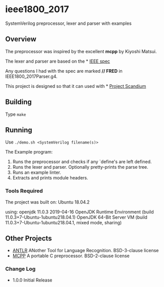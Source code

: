 # ieee1800_2017
SystemVerilog preprocessor, lexer and parser with examples

## Overview
The preprocessor was inspired by the excellent **mcpp** by Kiyoshi Matsui.

The lexer and parser are based on the * [IEEE spec](https://ieeexplore.ieee.org/document/8299595)

Any questions I had with the spec are marked **// FRED** in IEEE1800_2017Parser.g4.

This project is designed so that it can used with * [Project Scandium](https://github.com/veriktig/scandium)

## Building
Type ```make```

## Running
Use ```./demo.sh <SystemVerilog filename(s)>```

The Example program:
1. Runs the preprocessor and checks if any `define's are left defined.
2. Runs the lexer and parser. Optionally pretty-prints the parse tree.
3. Runs an example linter.
4. Extracts and prints module headers.

### Tools Required
The project was built on:
    Ubuntu 18.04.2

using:
    openjdk 11.0.3 2019-04-16
    OpenJDK Runtime Environment (build 11.0.3+7-Ubuntu-1ubuntu218.04.1)
    OpenJDK 64-Bit Server VM (build 11.0.3+7-Ubuntu-1ubuntu218.04.1, mixed mode, sharing)

## Other Projects
* [ANTLR](http://www.antlr.org) ANother Tool for Language Recognition. BSD-3-clause license
* [MCPP](http://mcpp.sourceforge.net) A portable C preprocessor. BSD-2-clause license

### Change Log
* 1.0.0 Initial Release
